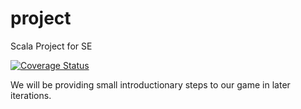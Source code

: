 # project
Scala Project for SE

[![Coverage Status](https://coveralls.io/repos/github/corneliusbokelmann/project/badge.svg?branch=9GUI)](https://coveralls.io/github/corneliusbokelmann/project?branch=9GUI)

We will be providing small introductionary steps to our game in later iterations.
